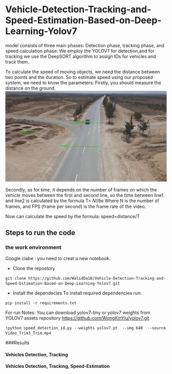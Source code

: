 # Vehicle-Detection-Tracking-and-Speed-Estimation-Based-on-Deep-Learning-Yolov7
model consists of three main phases: Detection phase, tracking phase, and speed calculation phase:
We employ the YOLOV7 for detection,and for tracking we use the DeepSORT algorithm to assign IDs 
for vehicles and track them.

To calculate the  speed of moving objects, we need the distance between two points and the duration. So to estimate speed using our proposed system, we need to know the parameters:
Firstly, you should measure the distance on the ground.
 ![](images/Picture1.png)

Secondly, as for time, it depends on the number of frames on which the vehicle moves between the first and second line, so the time between line1 and line2 is calculated by the formula T= 𝑁/𝑓𝑏𝑠
Where N is the number of frames, and FPS (frame per second) is the frame rate of the video.

Now can calculate the speed by the formula:
speed=distance/T




## Steps to run the code 
### the work environment
Google clabe : you need to creat a new notebook.

- Clone  the repostory 
```
git clone https://github.com/WalidDa10/Vehicle-Detection-Tracking-and-Speed-Estimation-Based-on-Deep-Learning-Yolov7.git
```
- Install the dependecies
To install required dependencies run:
```
pip install -r requirements.txt
```
For run 
Notes: You can download yolov7-tiny or yolov7 weights from YOLOV7 assets repository
https://github.com/WongKinYiu/yolov7.git
```
!python speed_detection_id.py --weights yolov7.pt  --img 640  --source Video_Trim3_Trim.mp4
```
###Results 
#### Vehicles Detection, Tracking

#### Vehicles Detection, Tracking, Speed-Estimation 
